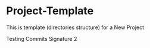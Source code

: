 # Project-Template

This is template (directories structure) for a New Project

Testing Commits Signature 2